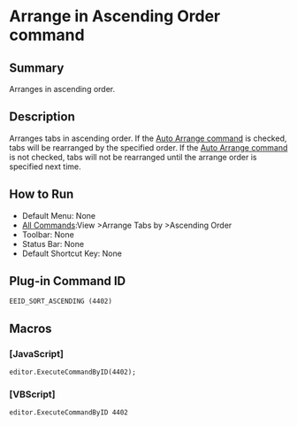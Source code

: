 # Arrange in Ascending Order command

## Summary

Arranges in ascending order.

## Description

Arranges tabs in ascending order. If the [Auto Arrange command](auto_sort) is checked, tabs will be rearranged by the specified order. If the [Auto Arrange command](auto_sort) is not checked, tabs will not be rearranged
until the arrange order is specified next time.

## How to Run

- Default Menu: None
- [All Commands](../tools/all_commands):View \>Arrange Tabs by
\>Ascending Order
- Toolbar: None
- Status Bar: None
- Default Shortcut Key: None

## Plug-in Command ID

```
EEID_SORT_ASCENDING (4402)```

## Macros

### \[JavaScript\]

```
editor.ExecuteCommandByID(4402);
```

### \[VBScript\]

```
editor.ExecuteCommandByID 4402
```
